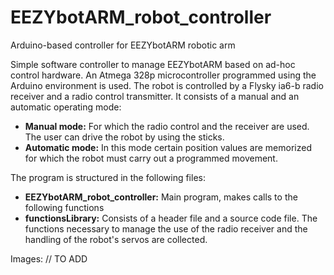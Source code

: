 # EEZYbotARM_robot_controller
 Arduino-based controller for EEZYbotARM robotic arm
 
Simple software controller to manage EEZYbotARM based on ad-hoc control hardware. An Atmega 328p microcontroller programmed using the Arduino environment is used.
The robot is controlled by a Flysky ia6-b radio receiver and a radio control transmitter. It consists of a manual and an automatic operating mode:

- **Manual mode:** For which the radio control and the receiver are used. The user can drive the robot by using the sticks.
- **Automatic mode:** In this mode certain position values are memorized for which the robot must carry out a programmed movement.

The program is structured in the following files:

- **EEZYbotARM_robot_controller:** Main program, makes calls to the following functions
- **functionsLibrary:** Consists of a header file and a source code file. The functions necessary to manage the use of the radio receiver and the handling of the robot's servos are collected.

Images: // TO ADD
